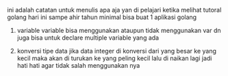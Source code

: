 ini adalah catatan untuk menulis apa aja yan di pelajari ketika melihat tutoral golang 
hari ini sampe ahir tahun minimal bisa buat 1 aplikasi golang 
1. variable
variable bisa menggunakan ataupun tidak menggunakan var
dn juga bisa untuk declare multiple variable yang ada 

2. konversi tipe data
jika data integer di konversi dari yang besar ke yang kecil maka akan di turukan ke yang peling kecil lalu di naikan lagi jadi hati hati agar tidak salah menggunakan nya